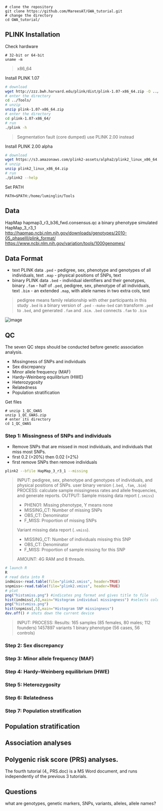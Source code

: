 ```
# clone the repository
git clone https://github.com/MareesAT/GWA_tutorial.git
# change the directory
cd GWA_tutorial/
```
## PLINK Installation
Check hardware
```
# 32-bit or 64-bit
uname -m
```
>x86_64

Install PLINK 1.07
```bash
# download
wget http://zzz.bwh.harvard.edu/plink/dist/plink-1.07-x86_64.zip -O ../Tools/plink-1.07-x86_64.zip
# enter the directory
cd ../Tools/
# unzip
unzip plink-1.07-x86_64.zip
# enter the directory
cd plink-1.07-x86_64/
# run
./plink -h
```
>Segmentation fault (core dumped)
>use PLINK 2.00 instead

Install PLINK 2.00 alpha
```bash
# download
wget https://s3.amazonaws.com/plink2-assets/alpha2/plink2_linux_x86_64.zip
# unzip
unzip plink2_linux_x86_64.zip
# run
./plink2 --help
```
Set PATH
```
PATH=$PATH:/home/luminglin/Tools
```
## Data
HapMap
hapmap3_r3_b36_fwd.consensus.qc
a binary phenotype simulated
HapMap_3_r3_1
http://hapmap.ncbi.nlm.nih.gov/downloads/genotypes/2010-05_phaseIII/plink_format/ 
https://www.ncbi.nlm.nih.gov/variation/tools/1000genomes/
## Data Format
- text PLINK data
`.ped` - pedigree, sex, phenotype and genotypes of all individuals, text
`.map` - physical positions of SNPs, text
- binary PLINK data
`.bed` - individual identifiers and their genotypes, binary
`.fam` - half of `.ped`, pedigree, sex, phenotype of all individuals, text
`.bim` - an extended `.map`, with allele names in two extra cols, text
>pedigree means family relationship with other participants in this study
>`.bed` is a binary version of `.ped`
>`--make-bed` can transform `.ped` to `.bed`, and generated `.fam` and `.bim`. `.bed` connects `.fam` to `.bim`

![image](https://onlinelibrary.wiley.com/cms/asset/6e29248d-8bf5-4fc4-b707-339a5312526a/mpr1608-fig-0001-m.png)
## QC
The seven QC steps should be conducted before genetic association analysis.
 - Missingness of SNPs and individuals
 - Sex discrepancy
 - Minor allele frequency (MAF)
 - Hardy–Weinberg equilibrium (HWE)
 - Heterozygosity
 - Relatedness
 - Population stratification

Get files
```
# unzip 1_QC_GWAS
unzip 1_QC_GWAS.zip 
# enter its directory
cd 1_QC_GWAS
```
### Step 1: Missingness of SNPs and individuals
- Remove SNPs that are missed in most individuals, and individuals that miss most SNPs.
- first 0.2 (>20%) then 0.02 (>2%) 
- first remove SNPs then remove individuals
```bash
plink2 --bfile HapMap_3_r3_1 --missing
```
>INPUT: pedigree, sex, phenotype and genotypes of individuals, and physical positions of SNPs. user binary version (`.bed`, `.fam`, `.bim`)
>PROCESS: calculate sample missingness rates and allele frequencies, and generate reports.
>OUTPUT: 
Sample missing data report (`.smiss`)
>- PHENO1: Missing phenotype, Y means none
>- MISSING_CT: Number of missing SNPs
>- OBS_CT: Denominator
>- F_MISS: Proportion of missing SNPs 
>
>Variant missing data report (`.vmiss`). 
>- MISSING_CT:  Number of individuals missing this SNP
>- OBS_CT: Denominator
>- F_MISS: Proportion of sample missing for this SNP
>
>AMOUNT: 4G RAM and 8 threads. 
```R
# launch R
R
# read data into R 
indmiss<-read.table(file="plink2.smiss", header=TRUE)
snpmiss<-read.table(file="plink2.vmiss", header=TRUE)
# plot
png("histsmiss.png") #indicates png format and gives title to file
hist(indmiss[,6],main="Histogram individual missingness") #selects column 6, names header of file
png("histvmiss.png") 
hist(snpmiss[,5],main="Histogram SNP missingness")  
dev.off() # shuts down the current device
```
>INPUT: 
>PROCESS: 
Results:
165 samples (85 females, 80 males; 112 founders)
1457897 variants
1 binary phenotype (56 cases, 56 controls)

### Step 2: Sex discrepancy
### Step 3: Minor allele frequency (MAF)
### Step 4: Hardy–Weinberg equilibrium (HWE)
### Step 5: Heterozygosity
### Step 6: Relatedness
### Step 7: Population stratification

## Population stratification
## Association analyses
## Polygenic risk score (PRS) analyses.
The fourth tutorial (4_ PRS.doc) is a MS Word document, and runs independently of the previous 3 tutorials.
## Questions
what are genotypes, genetic markers, SNPs, variants, alleles, allele names?
<!--stackedit_data:
eyJoaXN0b3J5IjpbLTE4NDkxMzc1NiwtMTUzMzAzMjA5OSwxND
g0NDE4Njc4LC0yNjQ3ODIwODEsMTYzMjQwOTAxMCw3MjI5NjI1
NiwxMjI1MTkyODQ0LDE4MTg1NTU1MDgsMTg5MzA4OTM1NiwxNj
k2Mzk2NTksLTk2MDM2MDM0NCwxNjQ2MzYwODE3LC00OTAwODAw
MzcsLTE5MTYwNDgxMzEsLTE4MzI5MTE5MTYsLTMxMDk1Nzg1NS
w1MTUyNTc2NTEsNDI2MTQzMzM2LC0xOTM4OTQ3ODU5LC0xODE3
OTk5NjUxXX0=
-->